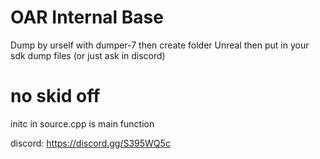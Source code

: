 # OAR Internal Base
Dump by urself with dumper-7 then create folder Unreal then put in your sdk dump files (or just ask in discord) 
# no skid off
initc in source.cpp is main function

discord: https://discord.gg/S395WQ5c
